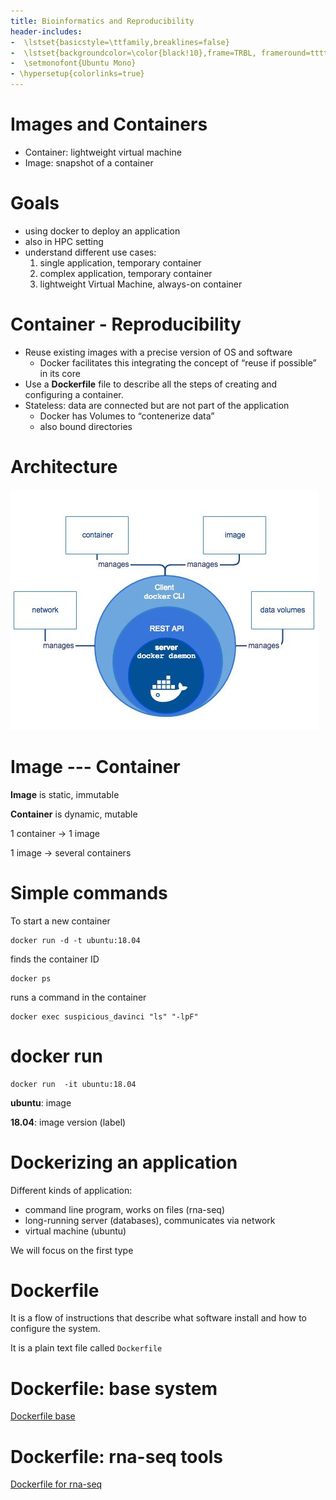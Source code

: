 ```yaml
---
title: Bioinformatics and Reproducibility
header-includes:
-  \lstset{basicstyle=\ttfamily,breaklines=false}
-  \lstset{backgroundcolor=\color{black!10},frame=TRBL, frameround=tttt}
-  \setmonofont{Ubuntu Mono}
- \hypersetup{colorlinks=true}
---
```



# Images and Containers

*  Container: lightweight virtual machine
*  Image: snapshot of a container

#  Goals

*  using docker to deploy an application
*  also in HPC setting
*  understand different use cases:
    1.  single application, temporary container
    2.  complex application, temporary container
    3.  lightweight Virtual Machine, always-on container

# Container - Reproducibility

*  Reuse existing images with a precise version of OS and software
   *   Docker facilitates this integrating the concept of “reuse if possible” in its core
*  Use a **Dockerfile** file to describe all the steps of creating and configuring a container.
*  Stateless: data are connected but are not part of the application
   *   Docker has Volumes to “contenerize data”
   *   also bound directories

# Architecture
![Docker architecture](./img/docker-048-041.jpg)

# Image --- Container

**Image** is static, immutable

**Container** is dynamic, mutable

1 container → 1 image

1 image → several containers

#  Simple commands

To start a new container

```
docker run -d -t ubuntu:18.04
``` 

finds the container ID

```
docker ps
``` 

runs a command in the container
```
docker exec suspicious_davinci "ls" "-lpF"
``` 

# docker run

```
docker run  -it ubuntu:18.04
```

**ubuntu**: image

**18.04**: image version (label)


# Dockerizing an application

Different kinds of application:

*   command line program, works on files (rna-seq)
*   long-running server (databases), communicates via network
*   virtual machine (ubuntu)

We will focus on the first type

# Dockerfile 

It is a flow of instructions that describe what software install and how to configure the system.

It is a plain text file called `Dockerfile`

# Dockerfile: base system

[Dockerfile base](base/Dockerfile)

# Dockerfile: rna-seq tools

[Dockerfile for rna-seq](rnaseq/Dockerfile)
